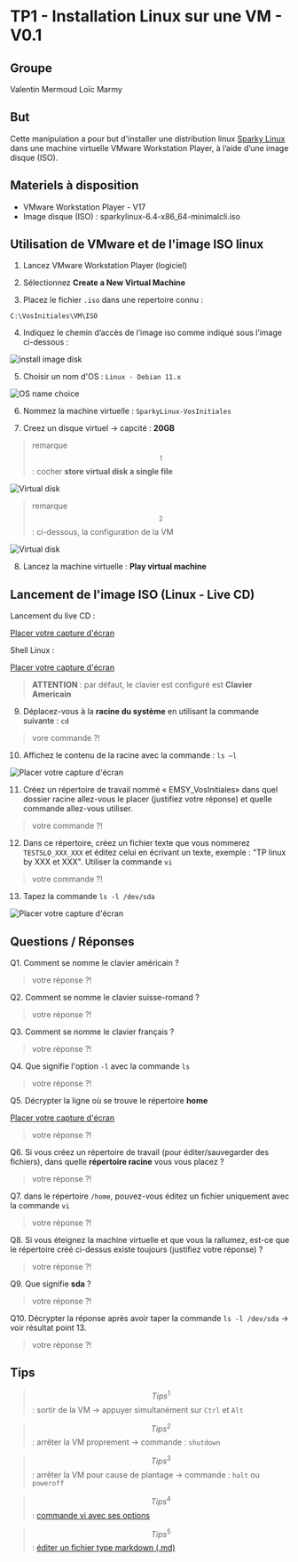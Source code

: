 # TP1 - Installation Linux sur une VM - V0.1

## Groupe 

Valentin Mermoud
Loïc Marmy

## But 

Cette manipulation a pour but d'installer une distribution linux [Sparky Linux](https://sparkylinux.org/) dans une machine virtuelle VMware Workstation Player, à l’aide d’une image disque (ISO).

## Materiels à disposition 

- VMware Workstation Player - V17
- Image disque (ISO) : sparkylinux-6.4-x86_64-minimalcli.iso

## Utilisation de VMware et de l'image ISO linux 

1. Lancez VMware Workstation Player (logiciel)  

2. Sélectionnez **Create a New Virtual Machine** 

3. Placez le fichier `.iso` dans une repertoire connu : 

`C:\VosInitiales\VM\ISO`

4. Indiquez le chemin d’accès de l’image iso comme indiqué sous l’image ci-dessous :

![install image disk](/Images/Install_ISO.jpg) 

5. Choisir un nom d'OS : `Linux - Debian 11.x` 

![OS name choice](/Images/OS_Choice.jpg) 

6. Nommez la machine virtuelle : `SparkyLinux-VosInitiales` 

7. Creez un disque virtuel -> capcité : **20GB** 

> remarque$$^1$$ : cocher **store virtual disk a single file**

![Virtual disk](/Images/VirtualDisk.jpg) 

> remarque$$^2$$ : ci-dessous, la configuration de la VM 

![Virtual disk](/Images/VM_Config.jpg) 

8. Lancez la machine virtuelle : **Play virtual machine** 

## Lancement de l'image ISO (Linux - Live CD) 

Lancement du live CD : 

[Placer votre capture d'écran]() 

Shell Linux : 

[Placer votre capture d'écran]() 

> **ATTENTION** : par défaut, le clavier est configuré est **Clavier Americain**

9. Déplacez-vous à la **racine du système** en utilisant la commande suivante : `cd` 

> vore commande ?!

10. Affichez le contenu de la racine avec la commande : `ls –l`	

![Placer votre capture d'écran]() 

11. Créez un répertoire de travail nommé « EMSY_VosInitiales» dans quel dossier racine allez-vous le placer (justifiez votre réponse) et quelle commande allez-vous utiliser. 

> votre commande ?! 

12. Dans ce répertoire, créez un fichier texte que vous nommerez `TESTSLO_XXX_XXX` et éditez celui en écrivant un texte, exemple : "TP linux by XXX et XXX".
	Utiliser la commande `vi`

> votre commande ?! 

13. Tapez la commande `ls -l /dev/sda` 

![Placer votre capture d'écran]() 


## Questions / Réponses 

Q1. Comment se nomme le clavier américain ?

> votre réponse ?!

Q2. Comment se nomme le clavier suisse-romand ?

> votre réponse ?!

Q3. Comment se nomme le clavier français ? 

> votre réponse ?!

Q4. Que signifie l'option `-l` avec la commande `ls` 

> votre réponse ?!

Q5. Décrypter la ligne où se trouve le répertoire **home**    

[Placer votre capture d'écran]()

> votre réponse ?!

Q6. Si vous créez un répertoire de travail (pour éditer/sauvegarder des fichiers), dans quelle **répertoire racine** vous vous placez ? 

> votre réponse ?!

Q7. dans le répertoire `/home`, pouvez-vous éditez un fichier uniquement avec la commande `vi` 

> votre réponse ?!

Q8. Si vous éteignez la machine virtuelle et que vous la rallumez, est-ce que le répertoire créé ci-dessus existe toujours (justifiez votre réponse) ? 

> votre réponse ?!

Q9. Que signifie **sda** ? 

> votre réponse ?!

Q10. Décrypter la réponse après avoir taper la commande `ls -l /dev/sda` -> voir résultat point 13.

> votre réponse ?!



## Tips 

> $$Tips^1$$ : sortir de la VM -> appuyer simultanément sur `Ctrl` et `Alt` 

> $$Tips^2$$ : arrêter la VM proprement -> commande : `shutdown`

> $$Tips^3$$ : arrêter la VM pour cause de plantage -> commande : `halt` ou `poweroff`

> $$Tips^4$$ : [commande vi avec ses options](https://www.linuxtricks.fr/wiki/guide-de-sur-vi-utilisation-de-vi)

> $$Tips^5$$ : [éditer un fichier type markdown (.md)](https://ashki23.github.io/markdown-latex.html)

